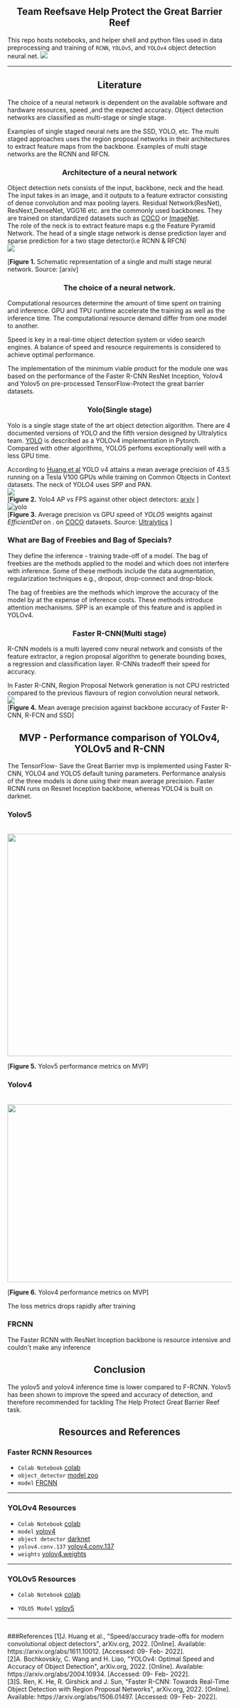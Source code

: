 <h2><center> <strong>Team Reefsave Help Protect the Great Barrier Reef</strong></center></h2>

This repo hosts notebooks, and helper shell and python files used in data preprocessing and training of `RCNN`, `YOLOv5`, and `YOLOv4` object detection neural net.
![](https://github.com/denniesbor/KAGGLE-PROTECT-THE-GREAT-BARRIER-REEF/blob/assets/reef.png?raw=True)
****
<h2><center> <strong>Literature</strong></center></h2>
The choice of a neural network is dependent on the available software and hardware resources, speed ,and the expected accuracy. Object detection networks are classified as multi-stage or single stage. 

Examples of single staged neural nets are the SSD, YOLO, etc. The multi staged approaches uses the region proposal networks in their architectures to extract feature maps from the backbone. Examples of multi stage networks are the RCNN and RFCN.

<h3><center> <strong>Architecture of a neural network</strong></center></h3>

Object detection nets consists of the input, backbone, neck and the head. The input takes in an image, and it outputs to a feature extractor consisting of dense convolution and max pooling layers. Residual Network(ResNet), ResNext,DenseNet, VGG16 etc. are the commonly used backbones. They are trained on standardized datasets such as [COCO](https://cocodataset.org/#home) or [ImageNet](https://image-net.org).
<br/>
The role of the neck is to extract feature maps e.g the Feature Pyramid Network. The head of a single stage network is dense prediction layer and sparse prediction for a two stage detector(i.e RCNN & RFCN)
<br />
![](https://github.com/denniesbor/KAGGLE-PROTECT-THE-GREAT-BARRIER-REEF/blob/e0c3e4253d8fd6a867252cab1feb3bab3d80f377/object_detection_arch.png?raw=true)

[**Figure 1.** Schematic representation of a single and multi stage neural network. Source: [arxiv]
<br />
<h3><center> <strong>The choice of a neural network.</strong></center></h3>

Computational resources determine the amount of time spent on training and inference. GPU and TPU runtime accelerate the training as well as the inference time. The computational resource demand differ from one model to another.

Speed is key in a real-time object detection system or video search engines.  A balance of speed and resource requirements  is considered to achieve optimal performance.

The implementation of the minimum viable product for the module one was based on the performance of the Faster R-CNN ResNet Inception, Yolov4 and Yolov5 on pre-processed TensorFlow-Protect the great barrier datasets.

<h3><center> <strong>Yolo(Single stage)</strong></center></h3>

Yolo is a single stage state of the art object detection algorithm. There are 4 documented versions of YOLO and the fifth version designed by Ultralytics team. [YOLO](https://github.com/ultralytics/yolov5) is described as a YOLOv4 implementation in Pytorch.
Compared with other algorithms, YOLO5 perfoms exceptionally well with a less GPU time.

According to [Huang,et al](https://arxiv.org/pdf/1611.10012.pdf) YOLO v4 attains a mean average precision of 43.5 running on a Tesla V100 GPUs while training on Common Objects in Context datasets. The neck of YOLO4 uses SPP and PAN.
<br />
![](https://github.com/denniesbor/KAGGLE-PROTECT-THE-GREAT-BARRIER-REEF/blob/assets/yolo4.png?raw=true)
<br />
[**Figure 2.** Yolo4 AP vs FPS against other object detectors: [arxiv](https://arxiv.org/pdf/1611.10012.pdf) ]
<br />
![yolo](https://github.com/denniesbor/KAGGLE-PROTECT-THE-GREAT-BARRIER-REEF/blob/assets/Yolov5_performance.png?raw=true)
<br/>
[**Figure 3.** Average precision vs GPU speed of *YOLO5* weights against *EfficientDet* on . on [COCO](https://cocodataset.org/#home) datasets. Source: [Ultralytics](https://github.com/ultralytics/yolov5) ]

### What are Bag of Freebies and Bag of Specials?

They define the inference - training trade-off of a model. The bag of freebies are the methods applied to the model and which does not interfere with inference. Some of these methods include the data augmentation, regularization techniques e.g., dropout, drop-connect and drop-block.

The bag of freebies are the methods which improve the accuracy of the model by at the expense of inference costs. These methods introduce attention mechanisms. SPP is an example of this feature and is applied in YOLOv4.

<h3><center> <strong>Faster R-CNN(Multi stage)</strong></center></h3>

R-CNN models is a multi layered conv neural network and consists of the feature extractor, a region proposal algorithm to generate bounding boxes, a regression and classification layer. R-CNNs tradeoff their speed for accuracy. 

In Faster R-CNN, Region Proposal Network generation is not CPU restricted compared to the previous flavours of region convolution neural network.
<br />
![](https://github.com/denniesbor/KAGGLE-PROTECT-THE-GREAT-BARRIER-REEF/blob/assets/feature_extractor_acc.png?raw=True)
<br />
[**Figure 4.** Mean average precision against backbone accuracy of Faster R-CNN, R-FCN and SSD]
<h2><center> <strong>MVP - Performance comparison of YOLOv4, YOLOv5 and R-CNN</strong></center></h2>
The TensorFlow- Save the Great Barrier mvp is implemented using Faster R-CNN, YOLO4 and YOLO5 default tuning parameters. Performance analysis of the three models is done using their mean average precision. Faster RCNN runs on Resnet Inception backbone, whereas YOLO4 is built on darknet.

### **Yolov5**
<br />
<img src='https://github.com/denniesbor/KAGGLE-PROTECT-THE-GREAT-BARRIER-REEF/blob/assets/yolo5.png?raw=true' height=500px width=720px></img>
<br />

[**Figure 5.** Yolov5 performance metrics on MVP]


### **Yolov4**
<br />
<img src='https://github.com/denniesbor/KAGGLE-PROTECT-THE-GREAT-BARRIER-REEF/blob/assets/yolov4_loss.png?raw=true' height=400px width=520px></img>
<br />

[**Figure 6.** Yolov4 performance metrics on MVP]

The loss metrics drops rapidly after training

### **FRCNN**

The Faster RCNN with ResNet Inception backbone is resource intensive and couldn't make any inference

<h2><center> <strong>Conclusion</strong></center></h2>
The yolov5 and yolov4 inference time is lower compared to F-RCNN.
Yolov5 has been shown to improve the speed and accuracy of detection, and therefore recommended for tackling The Help Protect Great Barrier Reef task.

<h2><center> <strong>Resources and References</strong></center></h2>

### Faster RCNN Resources

* `Colab Notebook` [colab](https://colab.research.google.com/drive/1-N2peQoX7WC85rFXgodoLbvduX86jY4s#scrollTo=Yo_jRkAhT2Xg)
* `object_detector` [model zoo](https://github.com/tensorflow/models.git)
* `model` [FRCNN](http://download.tensorflow.org/models/object_detection/tf2/20200711/faster_rcnn_inception_resnet_v2_640x640_coco17_tpu-8.tar.gz)
****
### YOLOv4 Resources

* `Colab Notebook` [colab](https://colab.research.google.com/drive/1PNvc1iJJGgSDXtXJ-0tEvLJlWjnPqY9z#scrollTo=a6DmZf6VBZnB)
* `model` [yolov4](https://github.com/ultralytics/yolov4)
* `object detector` [darknet](https://github.com/pjreddie/darknet.git)
* `yolov4.conv.137` [yolov4.conv.137](https://github.com/AlexeyAB/darknet/releases/download/darknet_yolo_v3_optimal/)
* `weights`       [yolov4.weights](https://github.com/AlexeyAB/darknet/releases/download/darknet_yolo_v3_optimal/yolov4.weights)

****
### YOLOv5 Resources

* `Colab Notebook` [colab](https://colab.research.google.com/drive/1b5uWVfHZvK0qjuXzGeSi2mVmzfuHLkT2#scrollTo=yD-yfWt_Womh)

* `YOLO5 Model` [yolov5](https://github.com/ultralytics/yolov5.git)
****
<br />
###References
[1]J. Huang et al., "Speed/accuracy trade-offs for modern convolutional object detectors", arXiv.org, 2022. [Online]. Available: https://arxiv.org/abs/1611.10012. [Accessed: 09- Feb- 2022].<br />
[2]A. Bochkovskiy, C. Wang and H. Liao, "YOLOv4: Optimal Speed and Accuracy of Object Detection", arXiv.org, 2022. [Online]. Available: https://arxiv.org/abs/2004.10934. [Accessed: 09- Feb- 2022].<br />
[3]S. Ren, K. He, R. Girshick and J. Sun, "Faster R-CNN: Towards Real-Time Object Detection with Region Proposal Networks", arXiv.org, 2022. [Online]. Available: https://arxiv.org/abs/1506.01497. [Accessed: 09- Feb- 2022].
